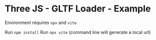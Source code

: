 # Three JS - GLTF Loader - Example 

Environment requires `npx` and `vite`

Run `npm install`
Run `npx vite` (command line will generate a local url)